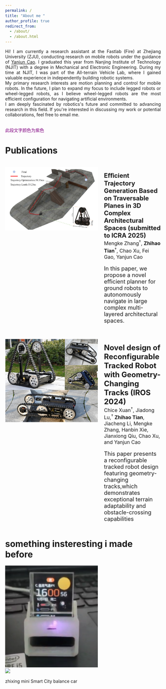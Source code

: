 ```yaml
---
permalink: /
title: "About me "
author_profile: true
redirect_from: 
  - /about/
  - /about.html
---
```


<!-- About me 
====== -->
<!-- Hi! I am currently a research assistant in the Fastlab(Fire),Zhejiang University (ZJU) and graduated from Nanjing Institute of Technology (NJIT) with a degree in mechanical and electronic engineering this year. I am currently conducting research on mobile robots under the guidance of Prof. Cao Yanjun. Before graduation, I studied robotics at NJIT's All-terrain Vehicle Lab, which requires members to be able to independently build a robotic system.

My research interests are  motion planning and control for mobile robots. In the future, I will also expand my research scope to include legged robots or wheeled robots. In my opinion, wheeled robots are the most efficient configuration for robots in artificial environments.

I am very interested in how robots will develop in the future, and I will devote myself to this research direction.If you are interested in my research or would like to have a talk, feel free to drop me an email. -->
<div style="text-align: justify;">
    Hi! I am currently a research assistant at the Fastlab (Fire) at Zhejiang University (ZJU), conducting research on mobile robots under the guidance of <a href="http://zju-fast.com/research-group/yanjun-cao/" target="_blank">Yanjun Cao</a>. I graduated this year from Nanjing Institute of Technology (NJIT) with a degree in Mechanical and Electronic Engineering. During my time at NJIT, I was part of the All-terrain Vehicle Lab, where I gained valuable experience in independently building robotic systems.<br>
    My primary research interests are motion planning and control for mobile robots. In the future, I plan to expand my focus to include legged robots or wheel-legged robots, as I believe wheel-legged robots are the most efficient configuration for navigating artificial environments.<br>
    I am deeply fascinated by robotics's future and committed to advancing research in this field. If you're interested in discussing my work or potential collaborations, feel free to email me.
</div><br>


<font color='purple'>此段文字颜色为紫色</font>

Publications
======
<br>


<!-- ![cubetrack](../images/cubetrack.png)
<img src="../images/cubetrack.png" width="300"/> -->


<div style="display: flex; align-items: flex-start;">
    <img src="../images/Etrep.png" alt="cubetrack" width="300" />
    <p style="margin-left: 20px;">
        <span style="font-size: 20px; font-weight: bold; ">Eﬀicient Trajectory Generation Based on Traversable Planes in 3D Complex Architectural Spaces (submitted to ICRA 2025)</span><br>
        <span style="font-size: 16px;">Mengke Zhang<sup>†</sup>,  <strong>Zhihao Tian</strong><sup>†</sup>, Chao Xu, Fei Gao, Yanjun Cao</span><br><br>
        <span style="font-size: 18px; ">In this paper, we propose a novel efficient planner for ground robots to autonomously navigate in large complex multi-layered architectural spaces.</span><br>
        <!-- We first extract traversable planes from 3D point clouds,based on the different types of traversable planes, we apply specific constraints to maximize the robot’s maneuverability. -->
    </p>
</div>

<div style="text-align: justify;">
</div>
<br>
<br>
<div style="display: flex; align-items: flex-start;">
    <img src="../images/cubetrack.png" alt="cubetrack" width="300" />
    <p style="margin-left: 20px;">
        <span style="font-size: 24px; font-weight: bold; ">Novel design of Reconfigurable Tracked Robot with Geometry-Changing Tracks (IROS 2024)</span><br>
        <span style="font-size: 16px;">Chice Xuan<sup>†</sup>, Jiadong Lu,<sup>†</sup> <strong>Zhihao Tian</strong>, Jiacheng Li, Mengke Zhang, Hanbin Xie, Jianxiong Qiu, Chao Xu, and Yanjun Cao</span><br><br>
        <span style="font-size: 18px; ">This paper presents a reconfigurable tracked robot design featuring geometry-changing tracks,which demonstrates exceptional terrain adaptability and obstacle-crossing capabilities </span><br>
    </p>
</div>

 

something insteresting i made before
======

<img src="../images/holocubic.png" width="300"/>
<br>
<img src="../images/corne-keyboard.png" width="300"/>
<br>

zhixing mini
Smart City
balance car 



<!-- Hi! I am currently a research assistant in the Fastlab(Fire),Zhejiang University (ZJU) and graduated from Nanjing Institute of Technology (NJIT) with a degree in mechanical and electronic engineering this year. I am currently conducting research on mobile robots under the guidance of Prof. Cao Yanjun. Before graduation, I studied robotics at NJIT's All-terrain Vehicle Lab, which requires members to be able to independently build a robotic system.

My research interests are  motion planning and control for mobile robots. In the future, I will also expand my research scope to include legged robots or wheeled robots. In my opinion, wheeled robots are the most efficient configuration for robots in artificial environments.

I am very interested in how robots will develop in the future, and I will devote myself to this research direction.If you are interested in my research or would like to have a talk, feel free to drop me an email. -->
<!-- This is the front page of a website that is powered by the [Academic Pages template](https://github.com/academicpages/academicpages.github.io) and hosted on GitHub pages. [GitHub pages](https://pages.github.com) is a free service in which websites are built and hosted from code and data stored in a GitHub repository, automatically updating when a new commit is made to the respository. This template was forked from the [Minimal Mistakes Jekyll Theme](https://mmistakes.github.io/minimal-mistakes/) created by Michael Rose, and then extended to support the kinds of content that academics have: publications, talks, teaching, a portfolio, blog posts, and a dynamically-generated CV. You can fork [this repository](https://github.com/academicpages/academicpages.github.io) right now, modify the configuration and markdown files, add your own PDFs and other content, and have your own site for free, with no ads! An older version of this template powers my own personal website at [stuartgeiger.com](http://stuartgeiger.com), which uses [this Github repository](https://github.com/staeiou/staeiou.github.io).


Getting started
======
1. Register a GitHub account if you don't have one and confirm your e-mail (required!)
1. Fork [this repository](https://github.com/academicpages/academicpages.github.io) by clicking the "fork" button in the top right. 
1. Go to the repository's settings (rightmost item in the tabs that start with "Code", should be below "Unwatch"). Rename the repository "[your GitHub username].github.io", which will also be your website's URL.
1. Set site-wide configuration and create content & metadata (see below -- also see [this set of diffs](http://archive.is/3TPas) showing what files were changed to set up [an example site](https://getorg-testacct.github.io) for a user with the username "getorg-testacct")
1. Upload any files (like PDFs, .zip files, etc.) to the files/ directory. They will appear at https://[your GitHub username].github.io/files/example.pdf.  
1. Check status by going to the repository settings, in the "GitHub pages" section

Site-wide configuration
------
The main configuration file for the site is in the base directory in [_config.yml](https://github.com/academicpages/academicpages.github.io/blob/master/_config.yml), which defines the content in the sidebars and other site-wide features. You will need to replace the default variables with ones about yourself and your site's github repository. The configuration file for the top menu is in [_data/navigation.yml](https://github.com/academicpages/academicpages.github.io/blob/master/_data/navigation.yml). For example, if you don't have a portfolio or blog posts, you can remove those items from that navigation.yml file to remove them from the header. 

Create content & metadata
------
For site content, there is one markdown file for each type of content, which are stored in directories like _publications, _talks, _posts, _teaching, or _pages. For example, each talk is a markdown file in the [_talks directory](https://github.com/academicpages/academicpages.github.io/tree/master/_talks). At the top of each markdown file is structured data in YAML about the talk, which the theme will parse to do lots of cool stuff. The same structured data about a talk is used to generate the list of talks on the [Talks page](https://academicpages.github.io/talks), each [individual page](https://academicpages.github.io/talks/2012-03-01-talk-1) for specific talks, the talks section for the [CV page](https://academicpages.github.io/cv), and the [map of places you've given a talk](https://academicpages.github.io/talkmap.html) (if you run this [python file](https://github.com/academicpages/academicpages.github.io/blob/master/talkmap.py) or [Jupyter notebook](https://github.com/academicpages/academicpages.github.io/blob/master/talkmap.ipynb), which creates the HTML for the map based on the contents of the _talks directory).

**Markdown generator**

I have also created [a set of Jupyter notebooks](https://github.com/academicpages/academicpages.github.io/tree/master/markdown_generator
) that converts a CSV containing structured data about talks or presentations into individual markdown files that will be properly formatted for the Academic Pages template. The sample CSVs in that directory are the ones I used to create my own personal website at stuartgeiger.com. My usual workflow is that I keep a spreadsheet of my publications and talks, then run the code in these notebooks to generate the markdown files, then commit and push them to the GitHub repository.

How to edit your site's GitHub repository
------
Many people use a git client to create files on their local computer and then push them to GitHub's servers. If you are not familiar with git, you can directly edit these configuration and markdown files directly in the github.com interface. Navigate to a file (like [this one](https://github.com/academicpages/academicpages.github.io/blob/master/_talks/2012-03-01-talk-1.md) and click the pencil icon in the top right of the content preview (to the right of the "Raw | Blame | History" buttons). You can delete a file by clicking the trashcan icon to the right of the pencil icon. You can also create new files or upload files by navigating to a directory and clicking the "Create new file" or "Upload files" buttons. 

Example: editing a markdown file for a talk
![Editing a markdown file for a talk](/images/editing-talk.png)

For more info
------
More info about configuring Academic Pages can be found in [the guide](https://academicpages.github.io/markdown/). The [guides for the Minimal Mistakes theme](https://mmistakes.github.io/minimal-mistakes/docs/configuration/) (which this theme was forked from) might also be helpful. -->
